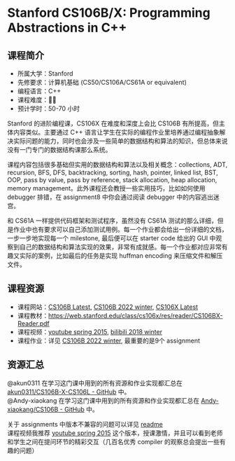 # Stanford CS106B/X: Programming Abstractions in C++

## 课程简介

- 所属大学：Stanford
- 先修要求：计算机基础 (CS50/CS106A/CS61A or equivalent)
- 编程语言：C++
- 课程难度：🌟🌟
- 预计学时：50-70 小时

Stanford 的进阶编程课，CS106X 在难度和深度上会比 CS106B 有所提高，但主体内容类似。主要通过 C++ 语言让学生在实际的编程作业里培养通过编程抽象解决实际问题的能力，同时也会涉及一些简单的数据结构和算法的知识，但总体来说没有一门专门的数据结构课那么系统。  

课程内容包括很多基础但实用的数据结构和算法以及相关概念：collections, ADT, recursion, BFS, DFS, backtracking, sorting, hash, pointer, linked list, BST, OOP, pass by value, pass by reference, stack allocation, heap allocation, memory management。此外课程还会教授一些实用技巧，比如如何使用 debugger 排错，在 assignment8 中你会通过阅读 debugger 中的内容逃出迷宫。  

和 CS61A 一样提供代码框架和测试程序，虽然没有 CS61A 测试的那么详细，但是作业中也有要求可以自己添加测试用例。每一个作业都会给出一份详细的文档，一步一步地实现每一个 milestone, 最后便可以在 starter code 给出的 GUI 中观察到自己的数据结构和算法实现的效果，非常有成就感。每一个作业都对应非常有趣又实际的案例，比如最后的任务是实现 huffman encoding 来压缩文件和解压文件。

## 课程资源

- 课程网站：[CS106B Latest](https://web.stanford.edu/class/cs106b/), [CS106B 2022 winter](https://web.stanford.edu/class/archive/cs/cs106b/cs106b.1224/), [CS106X Latest](https://web.stanford.edu/class/cs106x/)
- 课程教材：<https://web.stanford.edu/class/cs106x/res/reader/CS106BX-Reader.pdf>
- 课程视频：[youtube spring 2015](https://www.youtube.com/watch?v=FIroM06V2MA&list=PL-h0BZdG_K4kAmsfvAik-Za826pNbQd0d), [bilibili 2018 winter](https://www.bilibili.com/video/BV1G7411k7jG)
- 课程作业：详见 [CS106B 2022 winter](https://web.stanford.edu/class/archive/cs/cs106b/cs106b.1224/), 最重要的是9个 assignment

## 资源汇总

@akun0311 在学习这门课中用到的所有资源和作业实现都汇总在 [akun0311/CS106B-X-CS106L - GitHub](https://github.com/akun0311/CS106B-X-CS106L-) 中。  
@Andy-xiaokang 在学习这门课中用到的所有资源和作业实现都汇总在 [Andy-xiaokang/CS106B - GitHub](https://github.com/Andy-xiaokang/CS106B) 中。

关于 assignments 中版本不兼容的问题可以详见 [readme](https://github.com/Andy-xiaokang/CS106B/blob/master/README.md#postscript)  
课程视频我推荐 [youtube spring 2015](https://www.youtube.com/watch?v=FIroM06V2MA&list=PL-h0BZdG_K4kAmsfvAik-Za826pNbQd0d) 这个版本，授课激情，并且可以看到老师和学生之间在提问环节的精彩交互（几百名优秀 compiler 的观察总会提出一些有趣的问题）
